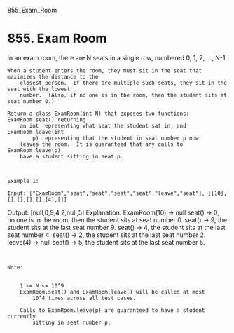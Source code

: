 855_Exam_Room
# 855. Exam Room

In an exam room, there are N seats in a single row, numbered 0, 1, 2, ...,
        N-1.

    When a student enters the room, they must sit in the seat that maximizes the distance to the
        closest person.  If there are multiple such seats, they sit in the seat with the lowest
        number.  (Also, if no one is in the room, then the student sits at seat number 0.)

    Return a class ExamRoom(int N) that exposes two functions: ExamRoom.seat() returning
        an int representing what seat the student sat in, and ExamRoom.leave(int
            p) representing that the student in seat number p now
        leaves the room.  It is guaranteed that any calls to ExamRoom.leave(p)
        have a student sitting in seat p.

     

    Example 1:

    Input: ["ExamRoom","seat","seat","seat","seat","leave","seat"], [[10],[],[],[],[],[4],[]]
Output: [null,0,9,4,2,null,5]
Explanation:
ExamRoom(10) -> null
seat() -> 0, no one is in the room, then the student sits at seat number 0.
seat() -> 9, the student sits at the last seat number 9.
seat() -> 4, the student sits at the last seat number 4.
seat() -> 2, the student sits at the last seat number 2.
leave(4) -> null
seat() -> 5, the student sits at the last seat number 5.

    ​​​​​​​

    Note:

    
        1 <= N <= 10^9
        ExamRoom.seat() and ExamRoom.leave() will be called at most
            10^4 times across all test cases.
        
        Calls to ExamRoom.leave(p) are guaranteed to have a student currently
            sitting in seat number p.